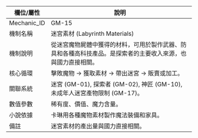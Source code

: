 | 欄位/屬性 | 說明 |
|---|---|
| Mechanic_ID | GM-15 |
| 機制名稱 | 迷宮素材 (Labyrinth Materials) |
| 機制說明 | 從迷宮魔物屍體中獲得的材料，可用於製作武器、防具和各種高科技產品。是探索者的主要收入來源，也與國力直接相關。 |
| 核心循環 | 擊敗魔物 -> 獲取素材 -> 帶出迷宮 -> 販賣或加工。 |
| 關聯系統 | 迷宮 (GM-01), 探索者 (GM-02), 神匠 (GM-10), 未成年人迷宮產物限制 (GM-17)。 |
| 數值參數 | 稀有度、價值、魔力含量。 |
| 小說依據 | 卡琳用各種魔物素材製作魔法裝備和家具。 |
| 備註 | 迷宮素材的產出量與國力直接相關。 |
